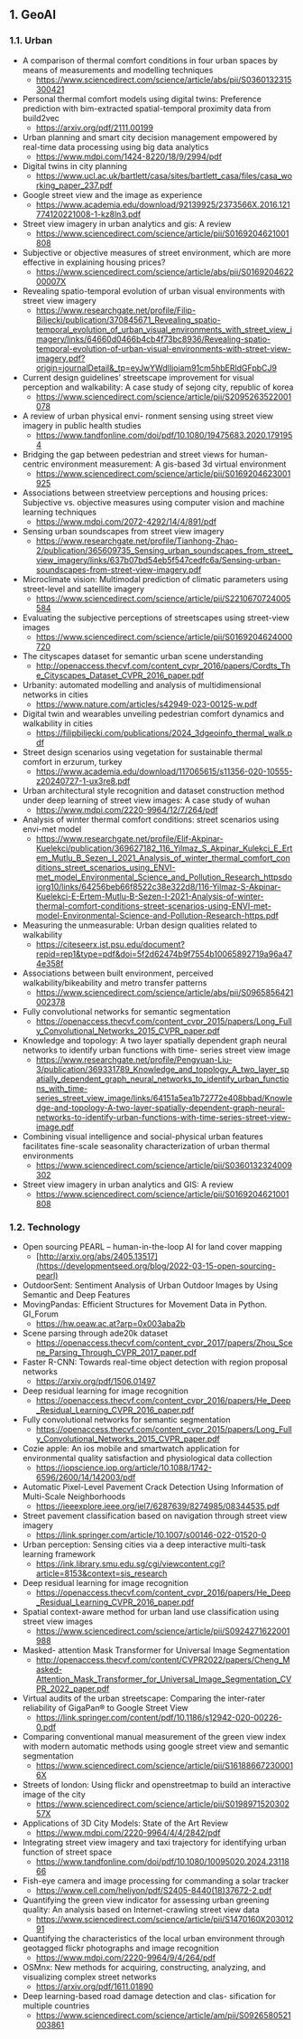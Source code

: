 ##  1. <a name='GeoAI'></a>GeoAI
###  1.1. <a name='Urban'></a>Urban
* A comparison of thermal comfort conditions in four urban spaces by means of measurements and modelling techniques 
  * https://www.sciencedirect.com/science/article/abs/pii/S0360132315300421
* Personal thermal comfort models using digital twins: Preference prediction with bim-extracted spatial-temporal proximity data from build2vec
  * https://arxiv.org/pdf/2111.00199
* Urban planning and smart city decision management empowered by real-time data processing using big data analytics
  * https://www.mdpi.com/1424-8220/18/9/2994/pdf
* Digital twins in city planning
  * https://www.ucl.ac.uk/bartlett/casa/sites/bartlett_casa/files/casa_working_paper_237.pdf
* Google street view and the image as experience
  * https://www.academia.edu/download/92139925/2373566X.2016.121774120221008-1-kz8ln3.pdf
* Street view imagery in urban analytics and gis: A review
  * https://www.sciencedirect.com/science/article/pii/S0169204621001808
* Subjective or objective measures of street environment, which are more effective in explaining housing prices?
  * https://www.sciencedirect.com/science/article/abs/pii/S016920462200007X
* Revealing spatio-temporal evolution of urban visual environments with street view imagery
  * https://www.researchgate.net/profile/Filip-Biljecki/publication/370845671_Revealing_spatio-temporal_evolution_of_urban_visual_environments_with_street_view_imagery/links/64660d0466b4cb4f73bc8936/Revealing-spatio-temporal-evolution-of-urban-visual-environments-with-street-view-imagery.pdf?origin=journalDetail&_tp=eyJwYWdlIjoiam91cm5hbERldGFpbCJ9
* Current design guidelines’ streetscape improvement for visual perception and walkability: A case study of sejong city, republic of korea
  * https://www.sciencedirect.com/science/article/pii/S2095263522001078
* A review of urban physical envi- ronment sensing using street view imagery in public health studies
  * https://www.tandfonline.com/doi/pdf/10.1080/19475683.2020.1791954
* Bridging the gap between pedestrian and street views for human-centric environment measurement: A gis-based 3d virtual environment
  * https://www.sciencedirect.com/science/article/pii/S0169204623001925
* Associations between streetview perceptions and housing prices: Subjective vs. objective measures using computer vision and machine learning techniques
  * https://www.mdpi.com/2072-4292/14/4/891/pdf
* Sensing urban soundscapes from street view imagery
  * https://www.researchgate.net/profile/Tianhong-Zhao-2/publication/365609735_Sensing_urban_soundscapes_from_street_view_imagery/links/637b07bd54eb5f547cedfc6a/Sensing-urban-soundscapes-from-street-view-imagery.pdf
* Microclimate vision: Multimodal prediction of climatic parameters using street-level and satellite imagery
  * https://www.sciencedirect.com/science/article/pii/S2210670724005584
* Evaluating the subjective perceptions of streetscapes using street-view images
  * https://www.sciencedirect.com/science/article/pii/S0169204624000720
* The cityscapes dataset for semantic urban scene understanding
  * http://openaccess.thecvf.com/content_cvpr_2016/papers/Cordts_The_Cityscapes_Dataset_CVPR_2016_paper.pdf
* Urbanity: automated modelling and analysis of multidimensional networks in cities
  * https://www.nature.com/articles/s42949-023-00125-w.pdf
* Digital twin and wearables unveiling pedestrian comfort dynamics and walkability in cities
  * https://filipbiljecki.com/publications/2024_3dgeoinfo_thermal_walk.pdf
* Street design scenarios using vegetation for sustainable thermal comfort in erzurum, turkey
  * https://www.academia.edu/download/117065615/s11356-020-10555-z20240727-1-ux3re8.pdf
* Urban architectural style recognition and dataset construction method under deep learning of street view images: A case study of wuhan
  * https://www.mdpi.com/2220-9964/12/7/264/pdf
* Analysis of winter thermal comfort conditions: street scenarios using envi-met model
  * https://www.researchgate.net/profile/Elif-Akpinar-Kuelekci/publication/369627182_116_Yilmaz_S_Akpinar_Kulekci_E_Ertem_Mutlu_B_Sezen_I_2021_Analysis_of_winter_thermal_comfort_conditions_street_scenarios_using_ENVI-met_model_Environmental_Science_and_Pollution_Research_httpsdoiorg10/links/64256beb66f8522c38e322d8/116-Yilmaz-S-Akpinar-Kuelekci-E-Ertem-Mutlu-B-Sezen-I-2021-Analysis-of-winter-thermal-comfort-conditions-street-scenarios-using-ENVI-met-model-Environmental-Science-and-Pollution-Research-https.pdf
* Measuring the unmeasurable: Urban design qualities related to walkability
  * https://citeseerx.ist.psu.edu/document?repid=rep1&type=pdf&doi=5f2d62474b9f7554b10065892719a96a474e358f
* Associations between built environment, perceived walkability/bikeability and metro transfer patterns
  * https://www.sciencedirect.com/science/article/abs/pii/S0965856421002378
* Fully convolutional networks for semantic segmentation
  * https://openaccess.thecvf.com/content_cvpr_2015/papers/Long_Fully_Convolutional_Networks_2015_CVPR_paper.pdf
* Knowledge and topology: A two layer spatially dependent graph neural networks to identify urban functions with time- series street view image
  * https://www.researchgate.net/profile/Pengyuan-Liu-3/publication/369331789_Knowledge_and_topology_A_two_layer_spatially_dependent_graph_neural_networks_to_identify_urban_functions_with_time-series_street_view_image/links/64151a5ea1b72772e408bbad/Knowledge-and-topology-A-two-layer-spatially-dependent-graph-neural-networks-to-identify-urban-functions-with-time-series-street-view-image.pdf
* Combining visual intelligence and social-physical urban features facilitates fine-scale seasonality characterization of urban thermal environments
  * https://www.sciencedirect.com/science/article/pii/S0360132324009302
* Street view imagery in urban analytics and GIS: A review
  * https://www.sciencedirect.com/science/article/pii/S0169204621001808


###  1.2. <a name='Technology'></a>Technology
* Open sourcing PEARL – human-in-the-loop AI for land cover mapping
  * [http://arxiv.org/abs/2405.13517](https://developmentseed.org/blog/2022-03-15-open-sourcing-pearl)
* OutdoorSent: Sentiment Analysis of Urban Outdoor Images by Using Semantic and Deep Features
* MovingPandas: Efficient Structures for Movement Data in Python. GI_Forum
  * https://hw.oeaw.ac.at?arp=0x003aba2b
* Scene parsing through ade20k dataset
  * https://openaccess.thecvf.com/content_cvpr_2017/papers/Zhou_Scene_Parsing_Through_CVPR_2017_paper.pdf
* Faster R-CNN: Towards real-time object detection with region proposal networks
  * https://arxiv.org/pdf/1506.01497
* Deep residual learning for image recognition
  * https://openaccess.thecvf.com/content_cvpr_2016/papers/He_Deep_Residual_Learning_CVPR_2016_paper.pdf
* Fully convolutional networks for semantic segmentation
  * https://openaccess.thecvf.com/content_cvpr_2015/papers/Long_Fully_Convolutional_Networks_2015_CVPR_paper.pdf
* Cozie apple: An ios mobile and smartwatch application for environmental quality satisfaction and physiological data collection
  * https://iopscience.iop.org/article/10.1088/1742-6596/2600/14/142003/pdf
* Automatic Pixel-Level Pavement Crack Detection Using Information of Multi-Scale Neighborhoods
  * https://ieeexplore.ieee.org/iel7/6287639/8274985/08344535.pdf
* Street pavement classification based on navigation through street view imagery
  * https://link.springer.com/article/10.1007/s00146-022-01520-0
* Urban perception: Sensing cities via a deep interactive multi-task learning framework
  * https://ink.library.smu.edu.sg/cgi/viewcontent.cgi?article=8153&context=sis_research
* Deep residual learning for image recognition
  * https://openaccess.thecvf.com/content_cvpr_2016/papers/He_Deep_Residual_Learning_CVPR_2016_paper.pdf
* Spatial context-aware method for urban land use classification using street view images
  * https://www.sciencedirect.com/science/article/pii/S0924271622001988
* Masked- attention Mask Transformer for Universal Image Segmentation
  * http://openaccess.thecvf.com/content/CVPR2022/papers/Cheng_Masked-Attention_Mask_Transformer_for_Universal_Image_Segmentation_CVPR_2022_paper.pdf
* Virtual audits of the urban streetscape: Comparing the inter-rater reliability of GigaPan® to Google Street View
  * https://link.springer.com/content/pdf/10.1186/s12942-020-00226-0.pdf
* Comparing conventional manual measurement of the green view index with modern automatic methods using google street view and semantic segmentation
  * https://www.sciencedirect.com/science/article/pii/S161886672300016X
* Streets of london: Using flickr and openstreetmap to build an interactive image of the city
  * https://www.sciencedirect.com/science/article/pii/S019897152030257X
* Applications of 3D City Models: State of the Art Review
  * https://www.mdpi.com/2220-9964/4/4/2842/pdf
* Integrating street view imagery and taxi trajectory for identifying urban function of street space
  * https://www.tandfonline.com/doi/pdf/10.1080/10095020.2024.2311866
* Fish-eye camera and image processing for commanding a solar tracker
  * https://www.cell.com/heliyon/pdf/S2405-8440(18)37672-2.pdf
* Quantifying the green view indicator for assessing urban greening quality: An analysis based on Internet-crawling street view data
  * https://www.sciencedirect.com/science/article/pii/S1470160X20301291
* Quantifying the characteristics of the local urban environment through geotagged flickr photographs and image recognition
  * https://www.mdpi.com/2220-9964/9/4/264/pdf
* OSMnx: New methods for acquiring, constructing, analyzing, and visualizing complex street networks
  * https://arxiv.org/pdf/1611.01890
* Deep learning-based road damage detection and clas- sification for multiple countries
  * https://www.sciencedirect.com/science/article/am/pii/S0926580521003861
